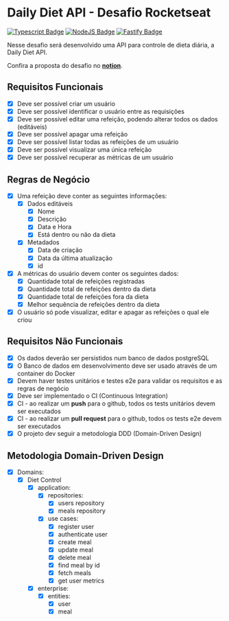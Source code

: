 # Daily Diet API - Desafio Rocketseat

[![Typescript Badge](https://img.shields.io/badge/TypeScript-20232A?style=for-the-badge&logo=typescript&logoColor=007acd&link=https://gist.github.com/bruno-valero/302a8b36f8fb5749bd15866b523b315e)](https://gist.github.com/bruno-valero/302a8b36f8fb5749bd15866b523b315e)
[![NodeJS Badge](https://img.shields.io/badge/Node.js-20232A?style=for-the-badge&logo=node.js&logoColor=68a063&link=https://gist.github.com/bruno-valero/9c4167a53b05049712ee0333c5664904)](https://gist.github.com/bruno-valero/9c4167a53b05049712ee0333c5664904)
[![Fastify Badge](https://img.shields.io/badge/Fastify-20232A?style=for-the-badge&logo=fastify&logoColor=white&link=https://gist.github.com/bruno-valero/e8c06d762d79b08abfacaa56810b2938)](https://gist.github.com/bruno-valero/e8c06d762d79b08abfacaa56810b2938)

Nesse desafio será desenvolvido uma API para controle de dieta diária, a Daily Diet API.

Confira a proposta do desafio no **[notion](https://efficient-sloth-d85.notion.site/Desafio-02-be7cdb37aaf74ba898bc6336427fa410#1256d50643f4408ca1f5e75811004c3a)**.

## Requisitos Funcionais

- [x] Deve ser possível criar um usuário
- [x] Deve ser possível identificar o usuário entre as requisições
- [x] Deve ser possível editar uma refeição, podendo alterar todos os dados (editáveis)
- [x] Deve ser possível apagar uma refeição
- [x] Deve ser possível listar todas as refeições de um usuário
- [x] Deve ser possível visualizar uma única refeição
- [x] Deve ser possível recuperar as métricas de um usuário

## Regras de Negócio

- [x] Uma refeição deve conter as seguintes informações:
  - [x] Dados editáveis
    - [x] Nome
    - [x] Descrição
    - [x] Data e Hora
    - [x] Está dentro ou não da dieta
  - [x] Metadados
    - [x] Data de criação
    - [x] Data da última atualização
    - [x] id
- [x] A métricas do usuário devem conter os seguintes dados:
  - [x] Quantidade total de refeições registradas
  - [x] Quantidade total de refeições dentro da dieta
  - [x] Quantidade total de refeições fora da dieta
  - [x] Melhor sequência de refeições dentro da dieta
- [x] O usuário só pode visualizar, editar e apagar as refeições o qual ele criou

## Requisitos Não Funcionais

- [x] Os dados deverão ser persistidos num banco de dados postgreSQL
- [x] O Banco de dados em desenvolvimento deve ser usado através de um container do Docker
- [x] Devem haver testes unitários e testes e2e para validar os requisitos e as regras de negócio
- [x] Deve ser implementado o CI (Continuous Integration)
- [x] CI - ao realizar um **push** para o github, todos os tests unitários devem ser executados
- [x] CI - ao realizar um **pull request** para o github, todos os tests e2e devem ser executados
- [x] O projeto dev seguir a metodologia DDD (Domain-Driven Design)

## Metodologia Domain-Driven Design

- [x] Domains:
  - [x] Diet Control
    - [x] application:
      - [x] repositories:
        - [x] users repository
        - [x] meals repository
      - [x] use cases:
        - [x] register user
        - [x] authenticate user
        - [x] create meal
        - [x] update meal
        - [x] delete meal
        - [x] find meal by id
        - [x] fetch meals
        - [x] get user metrics
    - [x] enterprise:
      - [x] entities:
        - [x] user
        - [x] meal
